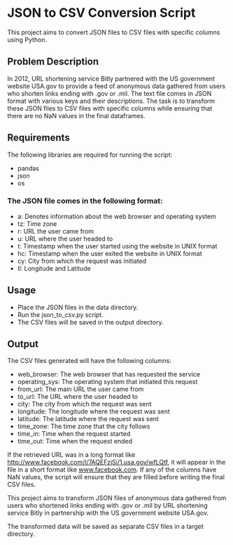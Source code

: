 # JSON to CSV Conversion Script
This project aims to convert JSON files to CSV files with specific columns using Python.

## Problem Description

In 2012, URL shortening service Bitly partnered with the US government website USA.gov to provide a feed of anonymous data gathered from users who shorten links ending with .gov or .mil. The text file comes in JSON format with various keys and their descriptions. The task is to transform these JSON files to CSV files with specific columns while ensuring that there are no NaN values in the final dataframes.

## Requirements

The following libraries are required for running the script:

- pandas
- json
- os


### The JSON file comes in the following format:


- a: Denotes information about the web browser and operating system
- tz: Time zone
- r: URL the user came from
- u: URL where the user headed to
- t: Timestamp when the user started using the website in UNIX format
- hc: Timestamp when the user exited the website in UNIX format
- cy: City from which the request was initiated
- ll: Longitude and Latitude


## Usage

- Place the JSON files in the data directory.
- Run the json_to_csv.py script.
- The CSV files will be saved in the output directory.

## Output

The CSV files generated will have the following columns:

- web_browser: The web browser that has requested the service
- operating_sys: The operating system that initiated this request
- from_url: The main URL the user came from
- to_url: The URL where the user headed to
- city: The city from which the request was sent
- longitude: The longitude where the request was sent
- latitude: The latitude where the request was sent
- time_zone: The time zone that the city follows
- time_in: Time when the request started
- time_out: Time when the request ended

If the retrieved URL was in a long format like http://www.facebook.com/l/7AQEFzjSi/1.usa.gov/wfLQtf, it will appear in the file in a short format like www.facebook.com. If any of the columns have NaN values, the script will ensure that they are filled before writing the final CSV files.

This project aims to transform JSON files of anonymous data gathered from users who shortened links ending with .gov or .mil by URL shortening service Bitly in partnership with the US government website USA.gov. 

The transformed data will be saved as separate CSV files in a target directory.





